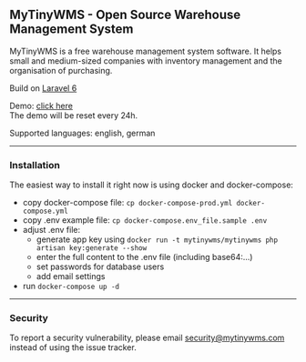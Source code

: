 ## MyTinyWMS - Open Source Warehouse Management System

MyTinyWMS is a free warehouse management system software. It helps small and medium-sized companies with inventory management and the organisation of purchasing.

Build on [Laravel 6](http://laravel.com)

Demo: [click here](https://demo.mytinywms.com)  
The demo will be reset every 24h.

Supported languages: english, german

-----

### Installation

The easiest way to install it right now is using docker and docker-compose:

- copy docker-compose file: `cp docker-compose-prod.yml docker-compose.yml`
- copy .env example file: `cp docker-compose.env_file.sample .env`
- adjust .env file:
    - generate app key using `docker run -t mytinywms/mytinywms php artisan key:generate --show`
    - enter the full content to the .env file (including base64:...)
    - set passwords for database users
    - add email settings
- run `docker-compose up -d`

-----

### Security

To report a security vulnerability, please email security@mytinywms.com instead of using the issue tracker. 